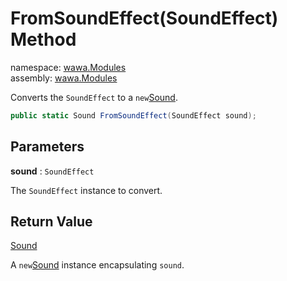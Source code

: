 # FromSoundEffect\(SoundEffect\) Method

namespace: [wawa\.Modules](../../wawa.Modules.md)<br />
assembly: [wawa\.Modules](../../../wawa.Modules.md)

Converts the `SoundEffect` to a `new`[Sound](../../../wawa.Modules/wawa.Modules/Sound.md)\.

```csharp
public static Sound FromSoundEffect(SoundEffect sound);
```

## Parameters

__sound__ : `SoundEffect`

The `SoundEffect` instance to convert\.

## Return Value

[Sound](../../../wawa.Modules/wawa.Modules/Sound.md)

A `new`[Sound](../../../wawa.Modules/wawa.Modules/Sound.md) instance encapsulating `sound`\.

